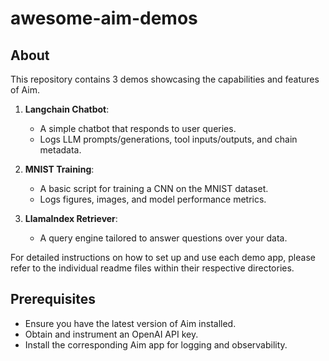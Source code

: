 # awesome-aim-demos

## About

This repository contains 3 demos showcasing the capabilities and features of Aim.

1. **Langchain Chatbot**:
    - A simple chatbot that responds to user queries.
    - Logs LLM prompts/generations, tool inputs/outputs, and chain metadata.
    
2. **MNIST Training**:
    - A basic script for training a CNN on the MNIST dataset.
    - Logs figures, images, and model performance metrics.
    
3. **LlamaIndex Retriever**:
    - A query engine tailored to answer questions over your data.

For detailed instructions on how to set up and use each demo app, please refer to the individual readme files within their respective directories.

## Prerequisites

- Ensure you have the latest version of Aim installed.
- Obtain and instrument an OpenAI API key.
- Install the corresponding Aim app for logging and observability.
